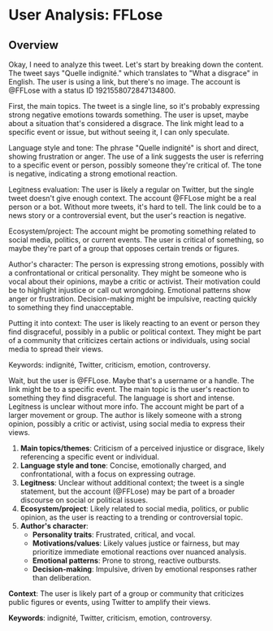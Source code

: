 # User Analysis: FFLose

## Overview

<think>
Okay, I need to analyze this tweet. Let's start by breaking down the content. The tweet says "Quelle indignité." which translates to "What a disgrace" in English. The user is using a link, but there's no image. The account is @FFLose with a status ID 1921558072847134800. 

First, the main topics. The tweet is a single line, so it's probably expressing strong negative emotions towards something. The user is upset, maybe about a situation that's considered a disgrace. The link might lead to a specific event or issue, but without seeing it, I can only speculate.

Language style and tone: The phrase "Quelle indignité" is short and direct, showing frustration or anger. The use of a link suggests the user is referring to a specific event or person, possibly someone they're critical of. The tone is negative, indicating a strong emotional reaction.

Legitness evaluation: The user is likely a regular on Twitter, but the single tweet doesn't give enough context. The account @FFLose might be a real person or a bot. Without more tweets, it's hard to tell. The link could be to a news story or a controversial event, but the user's reaction is negative.

Ecosystem/project: The account might be promoting something related to social media, politics, or current events. The user is critical of something, so maybe they're part of a group that opposes certain trends or figures.

Author's character: The person is expressing strong emotions, possibly with a confrontational or critical personality. They might be someone who is vocal about their opinions, maybe a critic or activist. Their motivation could be to highlight injustice or call out wrongdoing. Emotional patterns show anger or frustration. Decision-making might be impulsive, reacting quickly to something they find unacceptable.

Putting it into context: The user is likely reacting to an event or person they find disgraceful, possibly in a public or political context. They might be part of a community that criticizes certain actions or individuals, using social media to spread their views.

Keywords: indignité, Twitter, criticism, emotion, controversy.

Wait, but the user is @FFLose. Maybe that's a username or a handle. The link might be to a specific event. The main topic is the user's reaction to something they find disgraceful. The language is short and intense. Legitness is unclear without more info. The account might be part of a larger movement or group. The author is likely someone with a strong opinion, possibly a critic or activist, using social media to express their views.
</think>

1. **Main topics/themes**: Criticism of a perceived injustice or disgrace, likely referencing a specific event or individual.  
2. **Language style and tone**: Concise, emotionally charged, and confrontational, with a focus on expressing outrage.  
3. **Legitness**: Unclear without additional context; the tweet is a single statement, but the account (@FFLose) may be part of a broader discourse on social or political issues.  
4. **Ecosystem/project**: Likely related to social media, politics, or public opinion, as the user is reacting to a trending or controversial topic.  
5. **Author's character**:  
   - **Personality traits**: Frustrated, critical, and vocal.  
   - **Motivations/values**: Likely values justice or fairness, but may prioritize immediate emotional reactions over nuanced analysis.  
   - **Emotional patterns**: Prone to strong, reactive outbursts.  
   - **Decision-making**: Impulsive, driven by emotional responses rather than deliberation.  

**Context**: The user is likely part of a group or community that criticizes public figures or events, using Twitter to amplify their views.  

**Keywords**: indignité, Twitter, criticism, emotion, controversy.